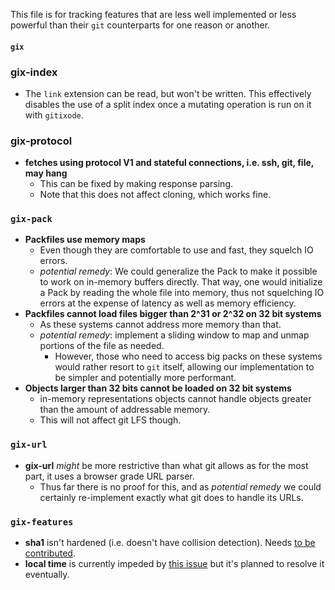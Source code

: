 This file is for tracking features that are less well implemented or less powerful than their `git` counterparts for one reason or another.

#### `gix`

### gix-index

* The `link` extension can be read, but won't be written. This effectively disables the use of a split index once a mutating operation is run on it with `gitixode`.

### gix-protocol
* **fetches using protocol V1 and stateful connections, i.e. ssh, git, file, may hang**
    * This can be fixed by making response parsing.
    * Note that this does not affect cloning, which works fine.

### `gix-pack`
* **Packfiles use memory maps**
    * Even though they are comfortable to use and fast, they squelch IO errors.
    * _potential remedy_: We could generalize the Pack to make it possible to work on in-memory buffers directly. That way, one
      would initialize a Pack by reading the whole file into memory, thus not squelching IO errors at the expense of latency as well
      as memory efficiency.
* **Packfiles cannot load files bigger than 2^31 or 2^32 on 32 bit systems**
    * As these systems cannot address more memory than that.
    * _potential remedy_: implement a sliding window to map and unmap portions of the file as needed.
        * However, those who need to access big packs on these systems would rather resort to `git` itself, allowing
          our implementation to be simpler and potentially more performant.
* **Objects larger than 32 bits cannot be loaded on 32 bit systems**
    * in-memory representations objects cannot handle objects greater than the amount of addressable memory.
    * This will not affect git LFS though.

### `gix-url`

* **gix-url** _might_ be more restrictive than what git allows as for the most part, it uses a browser grade URL parser.
    * Thus far there is no proof for this, and as _potential remedy_ we could certainly re-implement exactly what git does
      to handle its URLs.

### `gix-features`

* **sha1** isn't hardened (i.e. doesn't have collision detection). Needs [to be contributed](https://github.com/Byron/gitoxide/issues/585).
* **local time** is currently impeded by [this issue](https://github.com/time-rs/time/issues/293#issuecomment-909158529) but it's planned to resolve it eventually.
